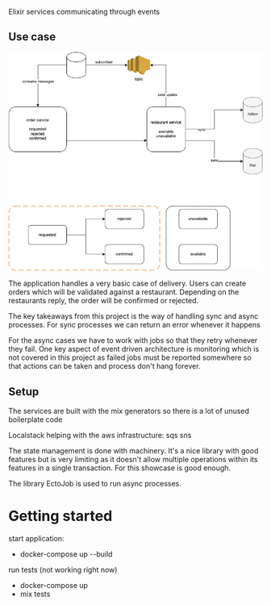 Elixir services communicating through events 

## Use case
![Alt text](event-driv.drawio.png?raw=true)

The application handles a very basic case of delivery.
Users can create orders which will be validated against a restaurant. Depending on the restaurants
reply, the order will be confirmed or rejected.

The key takeaways from this project is the way of handling sync and async processes.
For sync processes we can return an error whenever it happens

For the async cases we have to work with jobs so that they retry whenever they fail.
One key aspect of event driven architecture is monitoring which is not covered in this project
as failed jobs must be reported somewhere so that actions can be taken and process don't hang forever.

## Setup
The services are built with the mix generators so there is a lot of unused boilerplate code

Localstack helping with the aws infrastructure: sqs sns

The state management is done with machinery. It's a nice library with good features but is very 
limiting as it doesn't allow multiple operations within its features in a single transaction. 
For this showcase is good enough.

The library EctoJob is used to run async processes.

# Getting started
start application:
- docker-compose up --build

run tests (not working right now)
- docker-compose up
- mix tests


